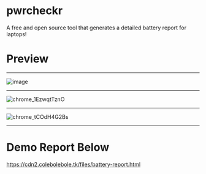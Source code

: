 # pwrcheckr
A free and open source tool that generates a detailed battery report for laptops!
# Preview

---
![image](https://github.com/colebolebole/pwrcheckr/assets/88512222/e31e9c71-7730-489e-acdf-b90141e581cf)

---

![chrome_1EzwqtTznO](https://github.com/colebolebole/pwrcheckr/assets/88512222/47fb0293-728e-4348-a926-e8f129bf681c)

---

![chrome_tCOdH4G2Bs](https://github.com/colebolebole/pwrcheckr/assets/88512222/61aaebed-4cdc-43d9-8711-134894982e31)

---

# Demo Report Below

https://cdn2.colebolebole.tk/files/battery-report.html

